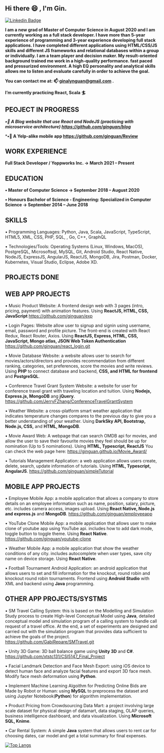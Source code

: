 ## Hi there 😄 , I'm Gin. ##

<!--
**ginguan/ginguan** is a ✨ _special_ ✨ repository because its `README.md` (this file) appears on your GitHub profile.

Here are some ideas to get you started:

-->
[![Linkedin Badge](https://img.shields.io/badge/-YingjinGuan-blue?style=flat&logo=Linkedin&logoColor=white)](https://www.linkedin.com/in/yingjinguan)


**I am a new grad of Master of Computer Science in August 2020 and I am currently working as a full stack developer. I have more than 5-year experience
of programming and 3-year experience developing full stack applications. I have completed different applications using HTML/CSS/JS skills and different JS frameworks and relational databases within a group or individually. 
I am a team player and decision maker. My result-oriented background trained me work in a high-quality performance. fast paced and pressurized environment. A high EQ personality and analytical skills allows me to listen and evaluate carefully in order to achieve the goal.**

**You can contact me at: 📫 ginalynguan@gmail.com .**


**I’m currently practicing React, Scala :surfer:**

## PEOJECT IN PROGRESS ##

***•🌱 A Blog website that use React and NodeJS (practicing with microservice architecture) https://github.com/ginguan/blog***

***•🌱 A Yelp-alike mobile app https://github.com/ginguan/Review**

## WORK EXPERIENCE ##

**Full Stack Developer / Yoppworks Inc. ->                                                               March 2021 – Present**

## EDUCATION ##

**•	Master of Computer Science ->                                                               September 2018 – August 2020**

**•	Honours Bachelor of Science - Engineering: Specialized in Computer Science -> September 2014 – June 2018**

## SKILLS ##

•	Programming Languages:  Python, Java, Scala, JavaScript, TypeScript, HTML5, XML, CSS, PHP, SQL, , Go, C++, GraphQL

•	Technologies/Tools: Operating Systems (Linux, Windows, MacOS), PostgreSQL, Microsoftsql, MySQL, Git, Android Studio, React Native, NodeJS, ExpressJS, AngularJS, ReactJS, MongoDB, Jira, Postman, Docker, Kubernetes, Visual Studio, Eclipse, Adobe XD.


## PROJECTS DONE ##

## WEB APP PROJECTS ##
•	Music Product Website: A frontend design web with 3 pages (intro, pricing, payment) with animation features. Using **ReactJS, HTML, CSS, JavaScript**
https://github.com/ginguan/exp

•	Login Pages: Website allow user to signup and signin using username, email, password and profile picture. The front-end is created with React Redux, React Router, Axios. Using **ReactJS, Express, HTML, CSS, JavaScript, Mongo atlas, JSON Web Token Authentication** https://github.com/ginguan/react_login.git

•	Movie Database Website: a website allows user to search for movies/actors/directors and provides recommendation from different ranking, categories, set preferences, score the movies and write reviews. Using **PHP** to connect database and backend, **CSS, and HTML for frontend** and **PostgreSQL**.

•	Conference Travel Grant System Website: a website for user for conference travel grant with traveling location and tuition. Using **Nodejs, Express.js, MongoDB** ang **jQuery**. https://github.com/JerryFZhang/ConferenceTravelGrantSystem

•	Weather Website: a cross-platform smart weather application that indicates temperature changes compares to the previous day to give you a better understanding of your weather. Using **DarkSky API, Bootstrap, Node.js, CSS,** and **HTML, MongoDB**. 
<!--
•	Amazon Clone Website: an ECommerce website that looks similar to Amazon, with product list and information, allow clients to modify shopping cart and submit shipping address and pay. Using **Nodejs**, **ReactJS**, **Redux**, **MongoDB**.
-->

• Movie Award Web: A webpage that can search OMDB api for movies, and allow the user to save their favourite movies they feel should be up for nomination (Up to 5 nominations).  Using **HTML, Typescript, ReactJS** You can check the web page here: https://ginguan.github.io/Movie_Award/

•	Tutorials Management Application: a web application allows users create, delete, search, update information of tutorials. Using **HTML, Typescript, AngularJS**. https://github.com/ginguan/simpleTutorial

## MOBILE APP PROJECTS ## 

•	Employee Mobile App: a mobile application that allows a company to store details on an employee information such as name, position, salary, picture, etc. includes camera access, images upload. Using **React Native, Node.js and express.js** and **MongoDB**. https://github.com/ginguan/employeeapp

•	YouTube Clone Mobile App: a mobile application that allows user to make clone of youtube app using YouTube api. includes how to add dark mode, toggle button to toggle theme. Using **React Native**. https://github.com/ginguan/youtube-clone 

•	Weather Mobile App: a mobile application that show the weather conditions of any city. includes autocomplete when user types, save city name on device storage. Using **React Native**.

•	Football Tournament Android Application: an android application that allows users to set and fill information for the knockout, round robin and knockout round robin tournaments. Frontend using **Android Studio** with XML and backend using **Java** programming.

## OTHER APP PROJECTS/SYSTMS ## 

•	SM Travel Calling System: this is based on the Modelling and Simulation Study process to create High-level Conceptual Model using **Java**, detailed conceptual model and simulation program of a calling system to handle call request of a travel office. At the end, a set of experiments are designed and carried out with the simulation program that provides data sufficient to achieve the goals of the project. https://github.com/GabiRepare/SMTravel.git

•	Unity 3D Game: 3D ball balance game using **Unity 3D** and **C#**.   
https://github.com/xtstc131/CSI5147_Final_Project

•	Facial Landmark Detection and Face Mesh Export: using iOS device to detect human face and analyze facial features and export 3D face mesh. Modify face mesh deformation using **Python**.

•	 Implement Machine Learning Algoithm for Predicting Online Bids are Made by Robot or Human: using **MySQL** to preprocess the dataset and using Jupyter Notebook(**Python**) for algorithm implementation. 

•	Product Pricing from Crowdsourcing Data Mart: a project involving large scale dataset for physical design of datamart, data staging, OLAP queries, business intelligence dashboard, and data visualization. Using **Microsoft SQL, Knime**. 

•	Car Rental System: A simple **Java** system that allows users to rent car for choosing dates, car model and get a total summary for final expenses. 

[![Top Langs](https://github-readme-stats.vercel.app/api/top-langs/?username=ginguan&layout=compact&show_icons=true)](https://github.com/ginguan/github-readme-stats)

